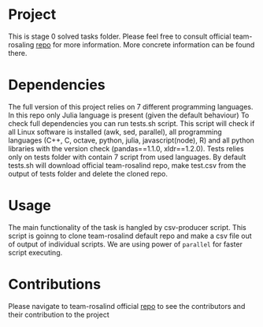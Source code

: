 # Project
This is stage 0 solved tasks folder.
Please feel free to consult official team-rosaling [repo](https://github.com/Team-Rosalind/team-rosalind-project) for more information. More concrete information can be found there.

# Dependencies
The full version of this project relies on 7 different programming languages. In this repo only Julia language is present (given the default behaviour)
To check full dependencies you can run tests.sh script.
This script will check if all Linux software is installed (awk, sed, parallel), all programming languages (C++, C, octave, python, julia, javascript(node), R) and all python libraries with the version check (pandas==1.1.0, xldr==1.2.0). 
Tests relies only on tests folder with contain 7 script from used languages.
By default tests.sh will download official team-rosalind repo, make test.csv from the output of tests folder and delete the cloned repo.

# Usage
The main functionality of the task is hangled by csv-producer script. This script is goinng to clone team-rosalind default repo and make a csv file out of output of individual scripts. We are using power of `parallel` for faster script executing.

# Contributions
Please navigate to team-rosalind official [repo](https://github.com/Team-Rosalind/team-rosalind-project) to see the contributors and their contribution to the project
